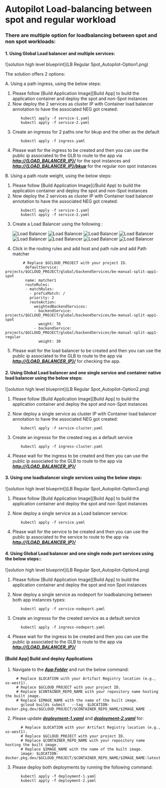 # Autopilot Load-balancing between spot and regular workload

### There are multiple option for loadbalancing between spot and non spot workloads:
#### 1. Using Global Load balancer and multiple services:

![solution high level blueprint](LB Regular Spot_Autopilot-Option1.png)


The solution offers 2 options:

A. Using a path ingress, using the below steps:
1. Please follow [Build Application Image][Build App] to build the application container and deploy the spot and non-Spot instances
2. Now deploy the 2 services as cluster IP with Container load balancer annotation to have the associated NEG got created:
 ```
        kubectl apply -f service-1.yaml
        kubectl apply -f service-2.yaml
 ```
3. Create an ingresss for 2 paths one for bkup and the other as the default
 ```
        kubectl apply -f ingress.yaml
 ```
4. Please wait for the ingress to be created and then you can use the public ip associated to the GLB to route to the app via ***[http://{LOAD_BALANCER_IP}/](http://{LOAD_BALANCER_IP}/)*** for the spot instances and ***[http://{LOAD_BALANCER_IP}/bkup](http://{LOAD_BALANCER_IP}/bkup)*** for the regular non spot instances

B. Using a path route weight, using the below steps:
1. Please follow [Build Application Image](/Build App) to build the application container and deploy the spot and non-Spot instances
2. Now deploy the 2 services as cluster IP with Container load balancer annotation to have the associated NEG got created:
 ```
        kubectl apply -f service-1.yaml
        kubectl apply -f service-2.yaml
 ```
3. Create a Load Balancer using the following :

   ![Load Balancer](1.png)
   ![Load Balancer](2.png)
   ![Load Balancer](3.png)
   ![Load Balancer](4.png)
   ![Load Balancer](5.png)
   ![Load Balancer](6.png)
   ![Load Balancer](5.png)
   ![Load Balancer](7.png)
4. Click in the routing rules and add host and path rule and add Path matcher

```
        # Replace $GCLOUD_PROJECT with your project ID.
         defaultService: projects/$GCLOUD_PROJECT/global/backendServices/be-manual-split-app1-spot
         name: matcher1
         routeRules:
         - matchRules:
           - prefixMatch: /
           priority: 2
           routeAction:
             weightedBackendServices:
             - backendService: projects/$GCLOUD_PROJECT/global/backendServices/be-manual-split-app1-spot
               weight: 70
             - backendService: projects/$GCLOUD_PROJECT/global/backendServices/be-manual-split-app1-regular
               weight: 30
```
5. Please wait for the load balancer to be created and then you can use the public ip associated to the GLB to route to the app via ***[http://{LOAD_BALANCER_IP}/](http://{LOAD_BALANCER_IP}/)***  for checking the app.

#### 2. Using Global Load balancer and one single service and container native load balancer using the  below steps:

![solution high level blueprint](LB Regular Spot_Autopilot-Option2.png)

1. Please follow [Build Application Image][Build App] to build the application container and deploy the spot and non-Spot instances

2. Now deploy  a single service as cluster IP with Container load balancer annotation to have the associated NEG got created:
 ```
        kubectl apply -f service-cluster.yaml
 ```
3. Create an ingresss for the created neg as a default service
 ```
        kubectl apply -f ingress-cluster.yaml
 ```
4. Please wait for the ingress to be created and then you can use the public ip associated to the GLB to route to the app via ***[http://{LOAD_BALANCER_IP}/](http://{LOAD_BALANCER_IP}/)***

#### 3. Using  one loadbalancer single services using the  below steps:

![solution high level blueprint](LB Regular Spot_Autopilot-Option3.png)

1. Please follow [Build Application Image][Build App] to build the application container and deploy the spot and non-Spot instances

2. Now deploy  a single service as a Load balancer service:
 ```
        kubectl apply -f service.yaml
 ```
4. Please wait for the service to be created and then you can use the public ip associated to the service to route to the app via ***[http://{LOAD_BALANCER_IP}/](http://{LOAD_BALANCER_IP}/)***
#### 4. Using Global Load balancer and one single node port services using the  below steps::

![solution high level blueprint](LB Regular Spot_Autopilot-Option4.png)

1. Please follow [Build Application Image][Build App] to build the application container and deploy the spot and non Spot instances

2. Now deploy  a single service as nodeport for loadbalancing between both app instances types:
 ```
        kubectl apply -f service-nodeport.yaml
 ```
3. Create an ingresss for the created service as a default service
 ```
        kubectl apply -f ingress-nodeport.yaml
 ```
4. Please wait for the ingress to be created and then you can use the public ip associated to the GLB to route to the app via ***[http://{LOAD_BALANCER_IP}/](http://{LOAD_BALANCER_IP}/)***

#### [Build App] Build and deploy Applications
1. Navigate to the  ***[App Folder](app)*** and run the below command:

```
     # Replace $LOCATION with your Artifact Registry location (e.g., us-west1).
     # Replace $GCLOUD_PROJECT with your project ID.
     # Replace $CONTAINER_REPO_NAME with your repository name hosting the built image.
     # Replace $IMAGE_NAME with the name of the built image.
       gcloud builds submit   --tag  $LOCATION-docker.pkg.dev/$GCLOUD_PROJECT/$CONTAINER_REPO_NAME/$IMAGE_NAME  .
```
2. Please update ***[deployment-1.yaml](deployment-1.yaml)***  and ***[deployment-2.yaml](deployment-2.yaml)***  for:
 ```
        # Replace $LOCATION with your Artifact Registry location (e.g., us-west1).
        # Replace $GCLOUD_PROJECT with your project ID.
        # Replace $CONTAINER_REPO_NAME with your repository name hosting the built image.
        # Replace $IMAGE_NAME with the name of the built image.
        image: $LOCATION-docker.pkg.dev/$GCLOUD_PROJECT/$CONTAINER_REPO_NAME/$IMAGE_NAME:latest
  ```
3. Please deploy both deployments by running the following command:
 ```
        kubectl apply -f deployment-1.yaml
        kubectl apply -f deployment-2.yaml
  ```
